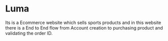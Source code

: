 # Luma
Its is a Ecommerce website which sells sports products and in this website there is a End to End flow from Account creation to purchasing product and validating the order ID.
